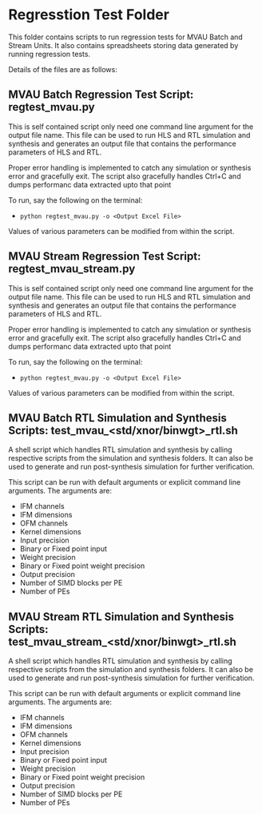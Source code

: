 # Regresstion Test Folder
This folder contains scripts to run regression tests for MVAU Batch and Stream Units. It also
contains spreadsheets storing data generated by running regression tests.

Details of the files are as follows:

## MVAU Batch Regression Test Script: regtest_mvau.py
This is self contained script only need one command line argument for the output file name.
This file can be used to run HLS and RTL simulation and synthesis and generates an output
file that contains the performance parameters of HLS and RTL.

Proper error handling is implemented to catch any simulation or synthesis error and gracefully
exit. The script also gracefully handles Ctrl+C and dumps performanc data extracted upto that point

To run, say the following on the terminal:

- `python regtest_mvau.py -o <Output Excel File>`

Values of various parameters can be modified from within the script.

## MVAU Stream Regression Test Script: regtest_mvau_stream.py
This is self contained script only need one command line argument for the output file name.
This file can be used to run HLS and RTL simulation and synthesis and generates an output
file that contains the performance parameters of HLS and RTL.

Proper error handling is implemented to catch any simulation or synthesis error and gracefully
exit. The script also gracefully handles Ctrl+C and dumps performanc data extracted upto that point

To run, say the following on the terminal:

- `python regtest_mvau.py -o <Output Excel File>`

Values of various parameters can be modified from within the script.

## MVAU Batch RTL Simulation and Synthesis Scripts: test_mvau_<std/xnor/binwgt>_rtl.sh
A shell script which handles RTL simulation and synthesis by calling respective scripts from
the simulation and synthesis folders. It can also be used to generate and run post-synthesis
simulation for further verification.

This script can be run with default arguments or explicit command line arguments. The arguments are:
- IFM channels
- IFM dimensions
- OFM channels
- Kernel dimensions
- Input precision
- Binary or Fixed point input
- Weight precision
- Binary or Fixed point weight precision
- Output precision
- Number of SIMD blocks per PE
- Number of PEs

## MVAU Stream RTL Simulation and Synthesis Scripts: test_mvau_stream_<std/xnor/binwgt>_rtl.sh
A shell script which handles RTL simulation and synthesis by calling respective scripts from
the simulation and synthesis folders. It can also be used to generate and run post-synthesis
simulation for further verification.

This script can be run with default arguments or explicit command line arguments. The arguments are:
- IFM channels
- IFM dimensions
- OFM channels
- Kernel dimensions
- Input precision
- Binary or Fixed point input
- Weight precision
- Binary or Fixed point weight precision
- Output precision
- Number of SIMD blocks per PE
- Number of PEs
